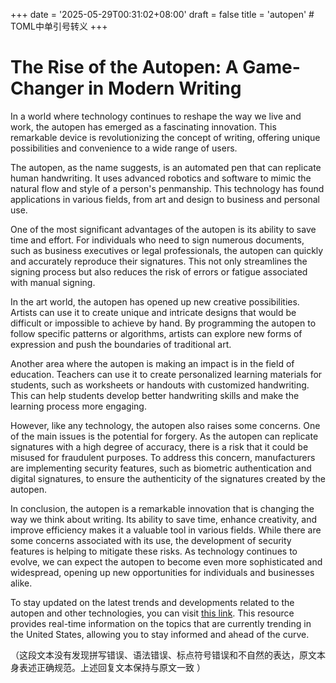 +++
date = '2025-05-29T00:31:02+08:00'
draft = false
title = 'autopen' # TOML中单引号转义
+++

# The Rise of the Autopen: A Game-Changer in Modern Writing

In a world where technology continues to reshape the way we live and work, the autopen has emerged as a fascinating innovation. This remarkable device is revolutionizing the concept of writing, offering unique possibilities and convenience to a wide range of users.

The autopen, as the name suggests, is an automated pen that can replicate human handwriting. It uses advanced robotics and software to mimic the natural flow and style of a person's penmanship. This technology has found applications in various fields, from art and design to business and personal use.

One of the most significant advantages of the autopen is its ability to save time and effort. For individuals who need to sign numerous documents, such as business executives or legal professionals, the autopen can quickly and accurately reproduce their signatures. This not only streamlines the signing process but also reduces the risk of errors or fatigue associated with manual signing.

In the art world, the autopen has opened up new creative possibilities. Artists can use it to create unique and intricate designs that would be difficult or impossible to achieve by hand. By programming the autopen to follow specific patterns or algorithms, artists can explore new forms of expression and push the boundaries of traditional art.

Another area where the autopen is making an impact is in the field of education. Teachers can use it to create personalized learning materials for students, such as worksheets or handouts with customized handwriting. This can help students develop better handwriting skills and make the learning process more engaging.

However, like any technology, the autopen also raises some concerns. One of the main issues is the potential for forgery. As the autopen can replicate signatures with a high degree of accuracy, there is a risk that it could be misused for fraudulent purposes. To address this concern, manufacturers are implementing security features, such as biometric authentication and digital signatures, to ensure the authenticity of the signatures created by the autopen.

In conclusion, the autopen is a remarkable innovation that is changing the way we think about writing. Its ability to save time, enhance creativity, and improve efficiency makes it a valuable tool in various fields. While there are some concerns associated with its use, the development of security features is helping to mitigate these risks. As technology continues to evolve, we can expect the autopen to become even more sophisticated and widespread, opening up new opportunities for individuals and businesses alike.

To stay updated on the latest trends and developments related to the autopen and other technologies, you can visit [this link](https://trends.google.com/trending/rss?geo=US). This resource provides real-time information on the topics that are currently trending in the United States, allowing you to stay informed and ahead of the curve.

（这段文本没有发现拼写错误、语法错误、标点符号错误和不自然的表达，原文本身表述正确规范。上述回复文本保持与原文一致 ）